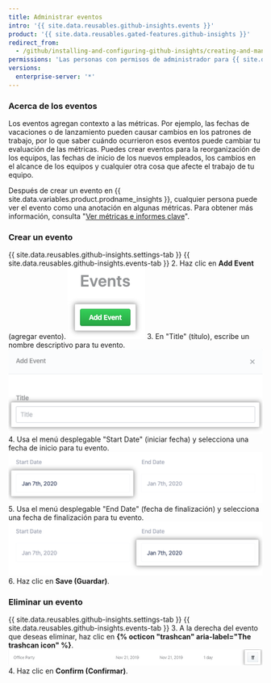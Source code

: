 ```yaml
---
title: Administrar eventos
intro: '{{ site.data.reusables.github-insights.events }}'
product: '{{ site.data.reusables.gated-features.github-insights }}'
redirect_from:
  - /github/installing-and-configuring-github-insights/creating-and-managing-events
permissions: 'Las personas con permisos de administrador para {{ site.data.variables.product.prodname_insights }} pueden administrar eventos.'
versions:
  enterprise-server: '*'
---
```


### Acerca de los eventos

Los eventos agregan contexto a las métricas. Por ejemplo, las fechas de vacaciones o de lanzamiento pueden causar cambios en los patrones de trabajo, por lo que saber cuándo ocurrieron esos eventos puede cambiar tu evaluación de las métricas. Puedes crear eventos para la reorganización de los equipos, las fechas de inicio de los nuevos empleados, los cambios en el alcance de los equipos y cualquier otra cosa que afecte el trabajo de tu equipo.

Después de crear un evento en {{ site.data.variables.product.prodname_insights }}, cualquier persona puede ver el evento como una anotación en algunas métricas. Para obtener más información, consulta "[Ver métricas e informes clave](/insights/exploring-your-usage-of-github-enterprise/viewing-key-metrics-and-reports)".

### Crear un evento

{{ site.data.reusables.github-insights.settings-tab }}
{{ site.data.reusables.github-insights.events-tab }}
2. Haz clic en **Add Event** (agregar evento). ![Botón agregar evento](/assets/images/help/insights/add-event.png)
3. En "Title" (título), escribe un nombre descriptivo para tu evento. ![Campo de título](/assets/images/help/insights/title-field.png)
4. Usa el menú desplegable "Start Date" (iniciar fecha) y selecciona una fecha de inicio para tu evento. ![Menú desplegable de fecha de inicio](/assets/images/help/insights/start-date.png)
5. Usa el menú desplegable "End Date" (fecha de finalización) y selecciona una fecha de finalización para tu evento. ![Menú desplegable de fecha de finalización](/assets/images/help/insights/end-date.png)
6. Haz clic en **Save (Guardar)**.

### Eliminar un evento

{{ site.data.reusables.github-insights.settings-tab }}
{{ site.data.reusables.github-insights.events-tab }}
3. A la derecha del evento que deseas eliminar, haz clic en **{% octicon "trashcan" aria-label="The trashcan icon" %}**. ![Botón papelera](/assets/images/help/insights/trashcan-button.png)
4. Haz clic en **Confirm (Confirmar)**.
